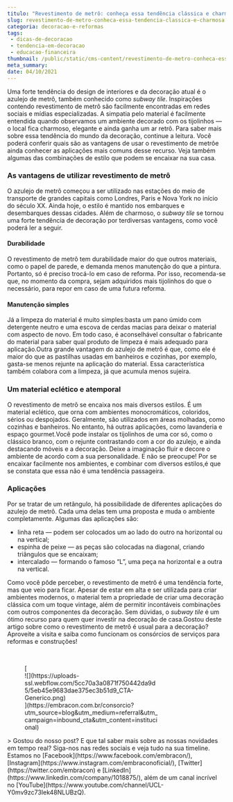 ```yaml
---
titulo: "Revestimento de metrô: conheça essa tendência clássica e charmosa"
slug: revestimento-de-metro-conheca-essa-tendencia-classica-e-charmosa
categoria: decoracao-e-reformas
tags:
 - dicas-de-decoracao
 - tendencia-em-decoracao
 - educacao-financeira
thumbnail: /public/static/cms-content/revestimento-de-metro-conheca-essa-tendencia-classica-e-charmosa.jpg
meta_summary: 
date: 04/10/2021
---
```

Uma forte tendência do design de interiores e da decoração atual é o azulejo de metrô, também conhecido como *subway tile*. Inspirações contendo revestimento de metrô são facilmente encontradas em redes sociais e mídias especializadas. A simpatia pelo material é facilmente entendida quando observamos um ambiente decorado com os tijolinhos — o local fica charmoso, elegante e ainda ganha um ar retrô. Para saber mais sobre essa tendência do mundo da decoração, continue a leitura. Você poderá conferir quais são as vantagens de usar o revestimento de metrôe ainda conhecer as aplicações mais comuns desse recurso. Veja também algumas das combinações de estilo que podem se encaixar na sua casa.

### As vantagens de utilizar revestimento de metrô

O azulejo de metrô começou a ser utilizado nas estações do meio de transporte de grandes capitais como Londres, Paris e Nova York no início do século XX. Ainda hoje, o estilo é mantido nos embarques e desembarques dessas cidades. Além de charmoso, o *subway tile* se tornou uma forte tendência de decoração por terdiversas vantagens, como você poderá ler a seguir.

#### Durabilidade 

O revestimento de metrô tem durabilidade maior do que outros materiais, como o papel de parede, e demanda menos manutenção do que a pintura. Portanto, só é preciso trocá-lo em caso de reforma. Por isso, recomenda-se que, no momento da compra, sejam adquiridos mais tijolinhos do que o necessário, para repor em caso de uma futura reforma.

#### Manutenção simples

Já a limpeza do material é muito simples:basta um pano úmido com detergente neutro e uma escova de cerdas macias para deixar o material com aspecto de novo. Em todo caso, é aconselhável consultar o fabricante do material para saber qual produto de limpeza é mais adequado para aplicação.Outra grande vantagem do azulejo de metrô é que, como ele é maior do que as pastilhas usadas em banheiros e cozinhas, por exemplo, gasta-se menos rejunte na aplicação do material. Essa característica também colabora com a limpeza, já que acumula menos sujeira.

### Um material eclético e atemporal

O revestimento de metrô se encaixa nos mais diversos estilos. É um material eclético, que orna com ambientes monocromáticos, coloridos, sérios ou despojados. Geralmente, são utilizados em áreas molhadas, como cozinhas e banheiros. No entanto, há outras aplicações, como lavanderia e espaço gourmet.Você pode instalar os tijolinhos de uma cor só, como o clássico branco, com o rejunte contrastando com a cor do azulejo, e ainda destacando móveis e a decoração. Deixe a imaginação fluir e decore o ambiente de acordo com a sua personalidade. E não se preocupe! Por se encaixar facilmente nos ambientes, e combinar com diversos estilos,é que se constata que essa não é uma tendência passageira.

### Aplicações

Por se tratar de um retângulo, há possibilidade de diferentes aplicações do azulejo de metrô. Cada uma delas tem uma proposta e muda o ambiente completamente. Algumas das aplicações são:

- linha reta — podem ser colocados um ao lado do outro na horizontal ou na vertical;
- espinha de peixe — as peças são colocadas na diagonal, criando triângulos que se encaixam;
- intercalado — formando o famoso “L”, uma peça na horizontal e a outra na vertical.

Como você pôde perceber, o revestimento de metrô é uma tendência forte, mas que veio para ficar. Apesar de estar em alta e ser utilizada para criar ambientes modernos, o material tem a propriedade de criar uma decoração clássica com um toque vintage, além de permitir incontáveis combinações com outros componentes da decoração. Sem dúvidas, o *subway tile* é um ótimo recurso para quem quer investir na decoração de casa.Gostou deste artigo sobre como o revestimento de metrô é usual para a decoração? Aproveite a visita e saiba como funcionam os consórcios de serviços para reformas e construções!

‍

<figure class="w-richtext-figure-type-image w-richtext-align-center" style="max-width:310px">[<div>![](https://uploads-ssl.webflow.com/5cc70a3a0871f750442da9d5/5eb45e9683dae375ec3b51d9_CTA-Generico.png)</div>](https://embracon.com.br/consorcio?utm_source=blog&utm_medium=referral&utm_campaign=inbound_cta&utm_content=institucional)</figure>> Gostou do nosso post? E que tal saber mais sobre as nossas novidades em tempo real? Siga-nos nas redes sociais e veja tudo na sua timeline. Estamos no [Facebook](https://www.facebook.com/embracon/), [Instagram](https://www.instagram.com/embraconoficial/), [Twitter](https://twitter.com/embracon) e [LinkedIn](https://www.linkedin.com/company/1018875/), além de um canal incrível no [YouTube](https://www.youtube.com/channel/UCL-Y0mv9zc73Iek48NLUBzQ).

‍
